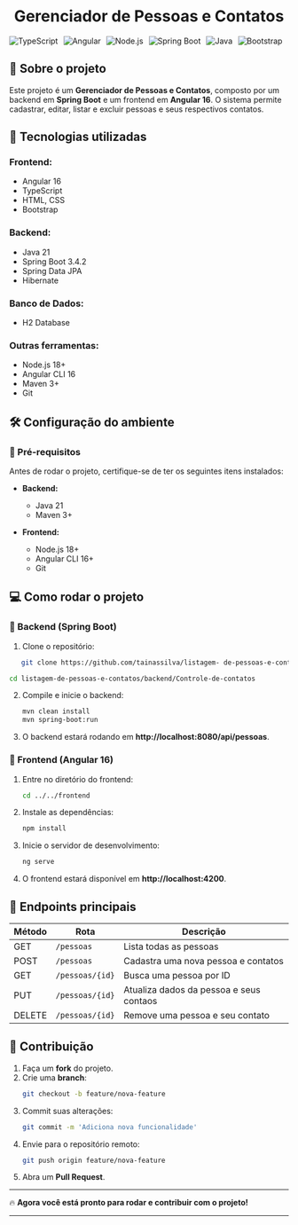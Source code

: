 <h1 style="text-align: center;">Gerenciador de Pessoas e Contatos</h1>

<div style="display: flex; gap: 10px;">
  <img src="https://img.shields.io/badge/TypeScript-3178C6?style=for-the-badge&logo=typescript&logoColor=white" alt="TypeScript">
  <img src="https://img.shields.io/badge/Angular-DD0031?style=for-the-badge&logo=angular&logoColor=white" alt="Angular">
  <img src="https://img.shields.io/badge/Node.js-43853D?style=for-the-badge&logo=node.js&logoColor=white" alt="Node.js">
  <img src="https://img.shields.io/badge/Spring%20Boot-6DB33F?style=for-the-badge&logo=spring-boot&logoColor=white" alt="Spring Boot">
  <img src="https://img.shields.io/badge/Java-ED8B00?style=for-the-badge&logo=openjdk&logoColor=white" alt="Java">
  <img src="https://img.shields.io/badge/Bootstrap-7952B3?style=for-the-badge&logo=bootstrap&logoColor=white" alt="Bootstrap">
</div>


## 📌 Sobre o projeto

Este projeto é um **Gerenciador de Pessoas e Contatos**, composto por um backend em **Spring Boot** e um frontend em **Angular 16**. O sistema permite cadastrar, editar, listar e excluir pessoas e seus respectivos contatos.

## 🚀 Tecnologias utilizadas

### **Frontend:**
- Angular 16
- TypeScript
- HTML, CSS
- Bootstrap

### **Backend:**
- Java 21
- Spring Boot 3.4.2
- Spring Data JPA
- Hibernate

### **Banco de Dados:**
- H2 Database

### **Outras ferramentas:**
- Node.js 18+
- Angular CLI 16
- Maven 3+
- Git

## 🛠️ Configuração do ambiente

### 🔧 Pré-requisitos

Antes de rodar o projeto, certifique-se de ter os seguintes itens instalados:

- **Backend:**
  - Java 21
  - Maven 3+

- **Frontend:**
  - Node.js 18+
  - Angular CLI 16+
  - Git

## 💻 Como rodar o projeto

### 🔹 Backend (Spring Boot)

1. Clone o repositório:
```bash
   git clone https://github.com/tainassilva/listagem- de-pessoas-e-contatos.git
```

```bash
cd listagem-de-pessoas-e-contatos/backend/Controle-de-contatos
```

2. Compile e inicie o backend:
   ```bash
   mvn clean install
   mvn spring-boot:run
   ```

3. O backend estará rodando em **http://localhost:8080/api/pessoas**.

### 🔹 Frontend (Angular 16)

1. Entre no diretório do frontend:
   ```bash
   cd ../../frontend
   ```

2. Instale as dependências:
   ```bash
   npm install
   ```

3. Inicie o servidor de desenvolvimento:
   ```bash
   ng serve
   ```

4. O frontend estará disponível em **http://localhost:4200**.

## 📍 Endpoints principais

| Método | Rota              | Descrição                           |
|--------|-------------------|-------------------------------------|
| GET    | `/pessoas`        | Lista todas as pessoas              |
| POST   | `/pessoas`        | Cadastra uma nova pessoa e contatos          |
| GET    | `/pessoas/{id}`   | Busca uma pessoa por ID            |
| PUT    | `/pessoas/{id}`   | Atualiza dados da pessoa e seus contaos            |
| DELETE | `/pessoas/{id}`   | Remove uma pessoa e seu contato                 |


## 🤝 Contribuição

1. Faça um **fork** do projeto.
2. Crie uma **branch**:
   ```bash
   git checkout -b feature/nova-feature
   ```
3. Commit suas alterações:
   ```bash
   git commit -m 'Adiciona nova funcionalidade'
   ```
4. Envie para o repositório remoto:
   ```bash
   git push origin feature/nova-feature
   ```
5. Abra um **Pull Request**.

---

🔥 **Agora você está pronto para rodar e contribuir com o projeto!**

---